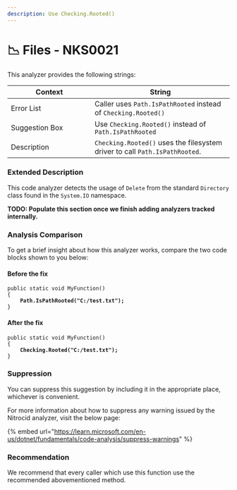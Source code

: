 ```yaml
---
description: Use Checking.Rooted()
---
```


# 📉 Files - NKS0021

This analyzer provides the following strings:

<table><thead><tr><th width="174">Context</th><th>String</th></tr></thead><tbody><tr><td>Error List</td><td>Caller uses <code>Path.IsPathRooted</code> instead of <code>Checking.Rooted()</code></td></tr><tr><td>Suggestion Box</td><td>Use <code>Checking.Rooted()</code> instead of <code>Path.IsPathRooted</code></td></tr><tr><td>Description</td><td><code>Checking.Rooted()</code> uses the filesystem driver to call <code>Path.IsPathRooted</code>.</td></tr></tbody></table>

### Extended Description

This code analyzer detects the usage of `Delete` from the standard `Directory` class found in the `System.IO` namespace.

**TODO: Populate this section once we finish adding analyzers tracked internally.**

### Analysis Comparison

To get a brief insight about how this analyzer works, compare the two code blocks shown to you below:

#### Before the fix

<pre class="language-csharp" data-title="Somewhere in your mod code..." data-line-numbers><code class="lang-csharp">public static void MyFunction()
{
<strong>    Path.IsPathRooted("C:/test.txt");
</strong>}
</code></pre>

#### After the fix

<pre class="language-csharp" data-title="Somewhere in your mod code..." data-line-numbers><code class="lang-csharp">public static void MyFunction()
{
<strong>    Checking.Rooted("C:/test.txt");
</strong>}
</code></pre>

### Suppression

You can suppress this suggestion by including it in the appropriate place, whichever is convenient.

For more information about how to suppress any warning issued by the Nitrocid analyzer, visit the below page:

{% embed url="https://learn.microsoft.com/en-us/dotnet/fundamentals/code-analysis/suppress-warnings" %}

### Recommendation

We recommend that every caller which use this function use the recommended abovementioned method.
